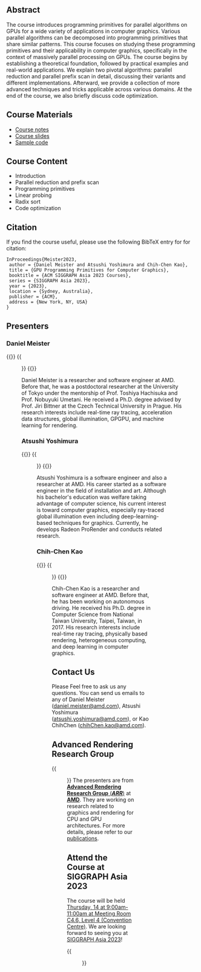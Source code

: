 ## Abstract

The course introduces programming primitives for parallel algorithms on GPUs for a wide variety of applications in computer graphics. Various parallel algorithms can be decomposed into programming primitives that share similar patterns. This course focuses on studying these programming primitives and their applicability in computer graphics, specifically in the context of massively parallel processing on GPUs. The course begins by establishing a theoretical foundation, followed by practical examples and real-world applications. We explain two pivotal algorithms: parallel reduction and parallel prefix scan in detail, discussing their variants and different implementations. Afterward, we provide a collection of more advanced techniques and tricks applicable across various domains. At the end of the course, we also briefly discuss code optimization.

## Course Materials
- [Course notes](sa-courses-notes.pdf)
- [Course slides](sa-course-slides.pptx)
- [Sample code](https://github.com/amdadvtech/Orochi/tree/course/Course)

## Course Content

- Introduction
- Parallel reduction and prefix scan
- Programming primitives
- Linear probing
- Radix sort
- Code optimization

## Citation
If you find the course useful, please use the following BibTeX entry for for citation:
```
InProceedings{Meister2023,
 author = {Daniel Meister and Atsushi Yoshimura and Chih-Chen Kao},
 title = {GPU Programming Primitives for Computer Graphics},
 booktitle = {ACM SIGGRAPH Asia 2023 Courses},
 series = {SIGGRAPH Asia 2023},
 year = {2023},
 location = {Sydney, Australia},
 publisher = {ACM},
 address = {New York, NY, USA}
}
```

## Presenters

### Daniel Meister
{{<gallery caption-effect="fade" >}}
{{<figure src="crs_114s2-auth2_pic_0.png" class="no-photoswipe">}}
{{</gallery >}}

Daniel Meister is a researcher and software engineer at AMD. Before that, he was a postdoctoral researcher at the University of Tokyo under the mentorship of Prof. Toshiya Hachisuka and Prof. Nobuyuki Umetani. He received a Ph.D. degree advised by Prof. Jiri Bittner at the Czech Technical University in Prague. His research interests include real-time ray tracing, acceleration data structures, global illumination, GPGPU, and machine learning for rendering.

### Atsushi Yoshimura

{{<gallery caption-effect="fade" >}}
{{<figure src="crs_114s2-auth2_pic_1.jpg" class="no-photoswipe">}}
{{</gallery >}}

Atsushi Yoshimura is a software engineer and also a researcher at AMD. His career started as a software engineer in the field of installation and art. Although his bachelor's education was welfare taking advantage of computer science, his current interest is toward computer graphics, especially ray-traced global illumination even including deep-learning-based techniques for graphics. Currently, he develops Radeon ProRender and conducts related research.

### Chih-Chen Kao

{{<gallery caption-effect="fade" >}}
{{<figure src="crs_114s2-auth2_pic_2.jpg" class="no-photoswipe">}}
{{</gallery >}}

Chih-Chen Kao is a researcher and software engineer at AMD. Before that, he has been working on autonomous driving. He received his Ph.D. degree in Computer Science from National Taiwan University, Taipei, Taiwan, in 2017. His research interests include real-time ray tracing, physically based rendering, heterogeneous computing, and deep learning in computer graphics.

<!-- `beautifulhugo` supports content on your front page. Edit `/content/_index.md` to change what appears here. Delete `/content/_index.md` if you don't want any content here. -->

## Contact Us
Please Feel free to ask us any questions. You can send us emails to any of Daniel Meister (daniel.meister@amd.com), Atsushi Yoshimura (atsushi.yoshimura@amd.com), or Kao ChihChen (chihChen.kao@amd.com).

## Advanced Rendering Research Group
{{<figure src="ARR.png" width="500px" class="no-photoswipe" link="https://gpuopen.com/advanced-rendering-research/">}}
The presenters are from [**Advanced Rendering Research Group** (***ARR***)](https://gpuopen.com/advanced-rendering-research/) at [**AMD**](https://www.amd.com/en.html). They are working on research related to graphics and rendering for CPU and GPU architectures. For more details, please refer to our [publications](https://gpuopen.com/learn/publications/).

## Attend the Course at SIGGRAPH Asia 2023
The course will be held [Thursday, 14 at 9:00am-11:00am at Meeting Room C4.6, Level 4 (Convention Centre)](https://asia.siggraph.org/2023/presentation/?id=crs_114&sess=sess107).
We are looking forward to seeing you at [SIGGRAPH Asia 2023](https://asia.siggraph.org/2023/)!

{{<figure src="sa-course-slides.png" width="600px" class="no-photoswipe">}}